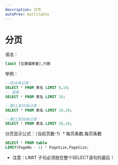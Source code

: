 ```yaml
---
description: 分页
autoPrev: multitable
---
```


# 分页

语法：

```sql
limit [位置偏移量],行数
```

举例：

```sql
--前10条记录： 
SELECT * FROM 表名 LIMIT 0,10; 
-- 或者
SELECT * FROM 表名 LIMIT 10;

--第11至20条记录： 
SELECT * FROM 表名 LIMIT 10,10;

--第21至30条记录： 
SELECT * FROM 表名 LIMIT 20,10;
```

分页显示公式：（当前页数-1）* 每页条数,每页条数

```sql
SELECT * FROM table 
LIMIT(PageNo - 1) * PageSize,PageSize;
```

* 注意：LIMIT 子句必须放在整个SELECT语句的最后！

